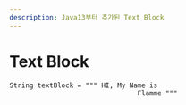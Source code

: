 ```yaml
---
description: Java13부터 추가된 Text Block
---
```


# Text Block

```text
String textBlock = """ HI, My Name is 
                                Flamme """ 
```

